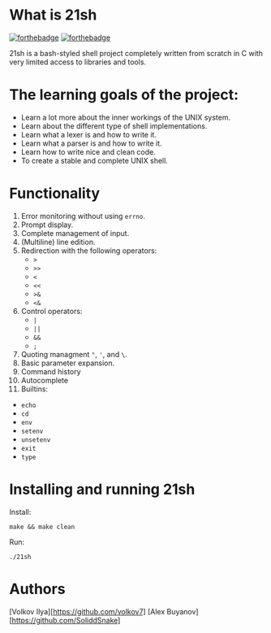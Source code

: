 # What is 21sh
[![forthebadge](https://forthebadge.com/images/badges/made-with-c.svg)](https://forthebadge.com)
[![forthebadge](http://forthebadge.com/images/badges/built-with-love.svg)](http://forthebadge.com)

21sh is a bash-styled shell project completely written from scratch in C with very limited access to libraries and tools.

# The learning goals of the project:
- Learn a lot more about the inner workings of the UNIX system.
- Learn about the different type of shell implementations.
- Learn what a lexer is and how to write it.
- Learn what a parser is and how to write it.
- Learn how to write nice and clean code.
- To create a stable and complete UNIX shell.

# Functionality
1. Error monitoring without using `errno`.
2. Prompt display.
3. Complete management of input.
4. (Multiline) line edition.
5. Redirection with the following operators:
   * `>`
   * `>>`
   * `<`
   * `<<`
   * `>&`
   * `<&`
7. Control operators:
   * `|`
   * `||`
   * `&&`
   * `;`
8. Quoting managment `"`, `'`, and `\`.
9. Basic parameter expansion.
10. Command history
11. Autocomplete
12. Builtins:
   *  `echo`
   *  `cd`
   *  `env`
   *  `setenv`
   *  `unsetenv`
   *  `exit`
   * `type`
# Installing and running 21sh
Install:
```
make && make clean
```

Run:
```
./21sh
```
# Authors
[Volkov Ilya][https://github.com/volkov7]
[Alex Buyanov][https://github.com/SoliddSnake]
